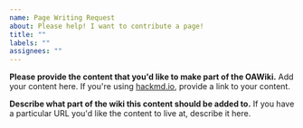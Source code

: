 ```yaml
---
name: Page Writing Request
about: Please help! I want to contribute a page!
title: ""
labels: ""
assignees: ""
---
```


**Please provide the content that you'd like to make part of the OAWiki.**
Add your content here. If you're using [hackmd.io](hackmd.io), provide a link to
your content.

**Describe what part of the wiki this content should be added to.**
If you have a particular URL you'd like the content to live at, describe it here.
